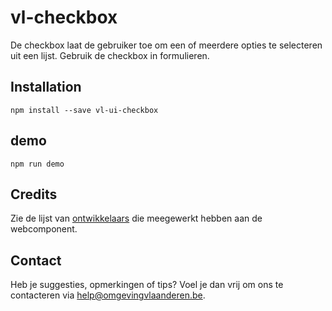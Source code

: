 # vl-checkbox
De checkbox laat de gebruiker toe om een of meerdere opties te selecteren uit een lijst. Gebruik de checkbox in formulieren.

## Installation
```
npm install --save vl-ui-checkbox
```

## demo
```
npm run demo
```

## Credits
Zie de lijst van [ontwikkelaars](https://github.com/milieuinfo/webcomponent-vl-ui-checkbox/graphs/contributors) die meegewerkt hebben aan de webcomponent.

## Contact
Heb je suggesties, opmerkingen of tips? Voel je dan vrij om ons te contacteren via help@omgevingvlaanderen.be.